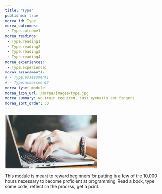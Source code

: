 ```yaml
---
title: "Type"
published: true
morea_id: Type
morea_outcomes:
 - Type.outcome1
morea_readings:
 - Type.reading1
 - Type.reading2
 - Type.reading3
 - Type.reading4
morea_experiences:
 - Type.experience1
morea_assessments:
# - Type.assessment1
# - Type.assessment2
morea_type: module
morea_icon_url: /morea/images/type.jpg
morea_summary: No brain required, just eyeballs and fingers
morea_sort_order: 10
---
```

![](../../morea/images/type.jpg)

This module is meant to reward beginners for putting in a few of the 10,000 hours necessary to become proficient at programming. Read a book, type some code, reflect on the process, get a point.
